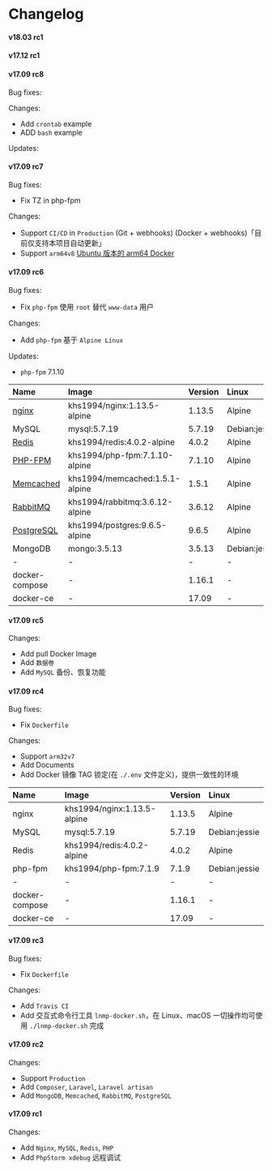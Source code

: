 Changelog
==============

#### v18.03 rc1

#### v17.12 rc1

#### v17.09 rc8

Bug fixes:

Changes:

* Add `crontab` example
* ADD `bash` example

Updates:

#### v17.09 rc7

Bug fixes:
* Fix TZ in php-fpm

Changes:
* Support `CI/CD` in `Production` (Git + webhooks) (Docker + webhooks)「目前仅支持本项目自动更新」
* Support `arm64v8` [Ubuntu 版本的 arm64 Docker](http://mirrors.ustc.edu.cn/docker-ce/linux/ubuntu/dists/xenial/pool/test/arm64/)

#### v17.09 rc6

Bug fixes:
* Fix `php-fpm` 使用 `root` 替代 `www-data` 用户

Changes:
* Add `php-fpm` 基于 `Alpine Linux`

Updates:
* `php-fpm` 7.1.10

|Name|Image|Version|Linux|
|:--|:--|:--|:--|
|[nginx](https://github.com/khs1994-docker/nginx)         |khs1994/nginx:1.13.5-alpine    |1.13.5 |Alpine|
|MySQL                                                    |mysql:5.7.19                   |5.7.19 |Debian:jessie|
|[Redis](https://github.com/khs1994-docker/redis)         |khs1994/redis:4.0.2-alpine     |4.0.2  |Alpine|
|[PHP-FPM](https://github.com/khs1994-docker/php-fpm)     |khs1994/php-fpm:7.1.10-alpine  |7.1.10 |Alpine|
|[Memcached](https://github.com/khs1994-docker/memcached) |khs1994/memcached:1.5.1-alpine |1.5.1  |Alpine|
|[RabbitMQ](https://github.com/khs1994-docker/rabbitmq)   |khs1994/rabbitmq:3.6.12-alpine |3.6.12 |Alpine|
|[PostgreSQL](https://github.com/khs1994-docker/postgres) |khs1994/postgres:9.6.5-alpine  |9.6.5  |Alpine|
|MongoDB                                                  |mongo:3.5.13                   |3.5.13 |Debian:jessie|
|-|-|-|-|
|docker-compose                                           |-|1.16.1|-|
|docker-ce                                                |-|17.09|-|

#### v17.09 rc5

Changes:
* Add pull Docker Image
* Add `数据卷`
* Add `MySQL` 备份、恢复功能

#### v17.09 rc4

Bug fixes:
* Fix `Dockerfile`

Changes:
* Support `arm32v7`
* Add Documents
* Add Docker 镜像 TAG 锁定(在 `./.env` 文件定义)，提供一致性的环境

|Name|Image|Version|Linux|
|:--|:--|:--|:--|
|nginx  |khs1994/nginx:1.13.5-alpine|1.13.5 |Alpine|
|MySQL  |mysql:5.7.19               |5.7.19 |Debian:jessie|
|Redis  |khs1994/redis:4.0.2-alpine |4.0.2  |Alpine|
|php-fpm|khs1994/php-fpm:7.1.9      |7.1.9  |Debian:jessie|
|-|-|-|-|
|docker-compose|-|1.16.1|-|
|docker-ce|-|17.09|-|

#### v17.09 rc3

Bug fixes:
* Fix `Dockerfile`

Changes:
* Add `Travis CI`
* Add 交互式命令行工具 `lnmp-docker.sh`，在 Linux、macOS 一切操作均可使用 `./lnmp-docker.sh` 完成

#### v17.09 rc2

Changes:
* Support `Production`
* Add `Composer`, `Laravel`, `Laravel artisan`
* Add `MongoDB`, `Memcached`, `RabbitMQ`, `PostgreSQL`

#### v17.09 rc1

Changes:
* Add `Nginx`, `MySQL`, `Redis`, `PHP`
* Add `PhpStorm xdebug` 远程调试
